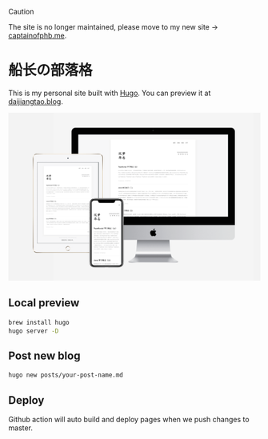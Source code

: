 > [!CAUTION]
> The site is no longer maintained, please move to my new site -> [captainofphb.me](https://captainofphb.me).

# 船长の部落格

This is my personal site built with [Hugo][hugo]. You can preview it at [daijiangtao.blog][blog].

![preview][preview]

## Local preview

```bash
brew install hugo
hugo server -D
```

## Post new blog

```bash
hugo new posts/your-post-name.md
```

## Deploy

Github action will auto build and deploy pages when we push changes to master.

[hugo]: https://gohugo.io/
[blog]: https://daijiangtao.blog
[preview]: ./static/images/blog-preview.png
